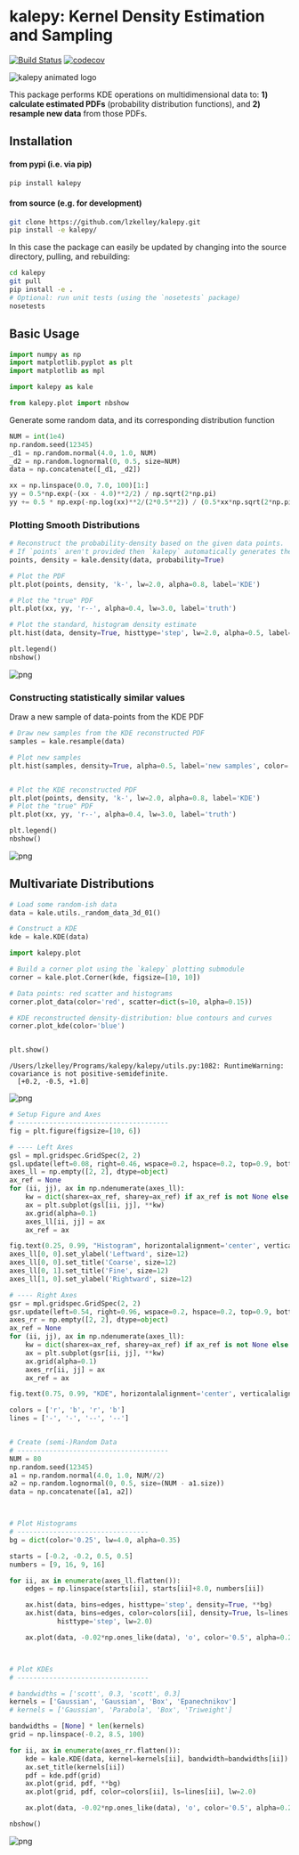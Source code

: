 # kalepy: Kernel Density Estimation and Sampling

[![Build Status](https://travis-ci.org/lzkelley/kalepy.svg?branch=master)](https://travis-ci.org/lzkelley/kalepy)
[![codecov](https://codecov.io/gh/lzkelley/kalepy/branch/master/graph/badge.svg)](https://codecov.io/gh/lzkelley/kalepy)


![kalepy animated logo](https://raw.githubusercontent.com/lzkelley/kalepy/dev/docs/media/logo_anim_small.gif)

This package performs KDE operations on multidimensional data to: **1) calculate estimated PDFs** (probability distribution functions), and **2) resample new data** from those PDFs.

## Installation

#### from pypi (i.e. via pip)

```bash
pip install kalepy
```

#### from source (e.g. for development)

```bash
git clone https://github.com/lzkelley/kalepy.git
pip install -e kalepy/
```

In this case the package can easily be updated by changing into the source directory, pulling, and rebuilding:

```bash
cd kalepy
git pull
pip install -e .
# Optional: run unit tests (using the `nosetests` package)
nosetests
```


## Basic Usage


```python
import numpy as np
import matplotlib.pyplot as plt
import matplotlib as mpl

import kalepy as kale

from kalepy.plot import nbshow
```

Generate some random data, and its corresponding distribution function


```python
NUM = int(1e4)
np.random.seed(12345)
_d1 = np.random.normal(4.0, 1.0, NUM)
_d2 = np.random.lognormal(0, 0.5, size=NUM)
data = np.concatenate([_d1, _d2])

xx = np.linspace(0.0, 7.0, 100)[1:]
yy = 0.5*np.exp(-(xx - 4.0)**2/2) / np.sqrt(2*np.pi)
yy += 0.5 * np.exp(-np.log(xx)**2/(2*0.5**2)) / (0.5*xx*np.sqrt(2*np.pi))
```

### Plotting Smooth Distributions


```python
# Reconstruct the probability-density based on the given data points.
# If `points` aren't provided then `kalepy` automatically generates them
points, density = kale.density(data, probability=True)

# Plot the PDF
plt.plot(points, density, 'k-', lw=2.0, alpha=0.8, label='KDE')

# Plot the "true" PDF
plt.plot(xx, yy, 'r--', alpha=0.4, lw=3.0, label='truth')

# Plot the standard, histogram density estimate
plt.hist(data, density=True, histtype='step', lw=2.0, alpha=0.5, label='hist')

plt.legend()
nbshow()
```


![png](https://raw.githubusercontent.com/lzkelley/kalepy/dev/docs/media/demo_files/demo_8_0.png)


### Constructing statistically similar values

Draw a new sample of data-points from the KDE PDF


```python
# Draw new samples from the KDE reconstructed PDF
samples = kale.resample(data)

# Plot new samples
plt.hist(samples, density=True, alpha=0.5, label='new samples', color='0.65', edgecolor='b')


# Plot the KDE reconstructed PDF
plt.plot(points, density, 'k-', lw=2.0, alpha=0.8, label='KDE')
# Plot the "true" PDF
plt.plot(xx, yy, 'r--', alpha=0.4, lw=3.0, label='truth')

plt.legend()
nbshow()
```


![png](https://raw.githubusercontent.com/lzkelley/kalepy/dev/docs/media/demo_files/demo_11_0.png)


## Multivariate Distributions


```python
# Load some random-ish data
data = kale.utils._random_data_3d_01()

# Construct a KDE
kde = kale.KDE(data)

import kalepy.plot

# Build a corner plot using the `kalepy` plotting submodule
corner = kale.plot.Corner(kde, figsize=[10, 10])

# Data points: red scatter and histograms
corner.plot_data(color='red', scatter=dict(s=10, alpha=0.15))

# KDE reconstructed density-distribution: blue contours and curves
corner.plot_kde(color='blue')


plt.show()
```

    /Users/lzkelley/Programs/kalepy/kalepy/utils.py:1082: RuntimeWarning: covariance is not positive-semidefinite.
      [+0.2, -0.5, +1.0]



![png](https://raw.githubusercontent.com/lzkelley/kalepy/dev/docs/media/demo_files/demo_13_1.png)



```python
# Setup Figure and Axes
# --------------------------------------
fig = plt.figure(figsize=[10, 6])

# ---- Left Axes
gsl = mpl.gridspec.GridSpec(2, 2)
gsl.update(left=0.08, right=0.46, wspace=0.2, hspace=0.2, top=0.9, bottom=0.07)
axes_ll = np.empty([2, 2], dtype=object)
ax_ref = None
for (ii, jj), ax in np.ndenumerate(axes_ll):
    kw = dict(sharex=ax_ref, sharey=ax_ref) if ax_ref is not None else {}
    ax = plt.subplot(gsl[ii, jj], **kw)
    ax.grid(alpha=0.1)
    axes_ll[ii, jj] = ax
    ax_ref = ax

fig.text(0.25, 0.99, "Histogram", horizontalalignment='center', verticalalignment='top', size=14)
axes_ll[0, 0].set_ylabel('Leftward', size=12)
axes_ll[0, 0].set_title('Coarse', size=12)
axes_ll[0, 1].set_title('Fine', size=12)
axes_ll[1, 0].set_ylabel('Rightward', size=12)

# ---- Right Axes
gsr = mpl.gridspec.GridSpec(2, 2)
gsr.update(left=0.54, right=0.96, wspace=0.2, hspace=0.2, top=0.9, bottom=0.07)
axes_rr = np.empty([2, 2], dtype=object)
ax_ref = None
for (ii, jj), ax in np.ndenumerate(axes_ll):
    kw = dict(sharex=ax_ref, sharey=ax_ref) if ax_ref is not None else {}
    ax = plt.subplot(gsr[ii, jj], **kw)
    ax.grid(alpha=0.1)
    axes_rr[ii, jj] = ax
    ax_ref = ax

fig.text(0.75, 0.99, "KDE", horizontalalignment='center', verticalalignment='top', size=14)

colors = ['r', 'b', 'r', 'b']
lines = ['-', '-', '--', '--']


# Create (semi-)Random Data
# --------------------------------------
NUM = 80
np.random.seed(12345)
a1 = np.random.normal(4.0, 1.0, NUM//2)
a2 = np.random.lognormal(0, 0.5, size=(NUM - a1.size))
data = np.concatenate([a1, a2])



# Plot Histograms
# ---------------------------------
bg = dict(color='0.25', lw=4.0, alpha=0.35)

starts = [-0.2, -0.2, 0.5, 0.5]
numbers = [9, 16, 9, 16]

for ii, ax in enumerate(axes_ll.flatten()):
    edges = np.linspace(starts[ii], starts[ii]+8.0, numbers[ii])

    ax.hist(data, bins=edges, histtype='step', density=True, **bg)
    ax.hist(data, bins=edges, color=colors[ii], density=True, ls=lines[ii],
            histtype='step', lw=2.0)

    ax.plot(data, -0.02*np.ones_like(data), 'o', color='0.5', alpha=0.25, lw=0.5)



# Plot KDEs
# ---------------------------------

# bandwidths = ['scott', 0.3, 'scott', 0.3]
kernels = ['Gaussian', 'Gaussian', 'Box', 'Epanechnikov']
# kernels = ['Gaussian', 'Parabola', 'Box', 'Triweight']

bandwidths = [None] * len(kernels)
grid = np.linspace(-0.2, 8.5, 100)

for ii, ax in enumerate(axes_rr.flatten()):
    kde = kale.KDE(data, kernel=kernels[ii], bandwidth=bandwidths[ii])
    ax.set_title(kernels[ii])
    pdf = kde.pdf(grid)
    ax.plot(grid, pdf, **bg)
    ax.plot(grid, pdf, color=colors[ii], ls=lines[ii], lw=2.0)

    ax.plot(data, -0.02*np.ones_like(data), 'o', color='0.5', alpha=0.25, lw=0.5)

nbshow()
```


![png](https://raw.githubusercontent.com/lzkelley/kalepy/dev/docs/media/demo_files/demo_14_0.png)
